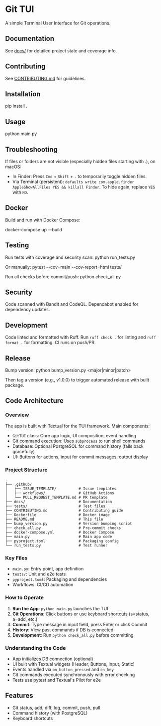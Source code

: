 # Git TUI

A simple Terminal User Interface for Git operations.

## Documentation

See [docs/](docs/) for detailed project state and coverage info.

## Contributing

See [CONTRIBUTING.md](CONTRIBUTING.md) for guidelines.

## Installation

pip install .

## Usage

python main.py

## Troubleshooting

If files or folders are not visible (especially hidden files starting with .), on macOS:

- In Finder: Press `Cmd` + `Shift` + `.` to temporarily toggle hidden files.
- Via Terminal (persistent): `defaults write com.apple.finder AppleShowAllFiles YES && killall Finder`. To hide again, replace `YES` with `NO`.

## Docker

Build and run with Docker Compose:

docker-compose up --build

## Testing

Run tests with coverage and security scan: python run_tests.py

Or manually: pytest --cov=main --cov-report=html tests/

Run all checks before commit/push: python check_all.py

## Security

Code scanned with Bandit and CodeQL. Dependabot enabled for dependency updates.

## Development

Code linted and formatted with Ruff. Run `ruff check .` for linting and `ruff format .` for formatting. CI runs on push/PR.

## Release

Bump version: python bump_version.py <major|minor|patch>

Then tag a version (e.g., v1.0.0) to trigger automated release with built package.

## Code Architecture

### Overview
The app is built with Textual for the TUI framework. Main components:
- `GitTUI` class: Core app logic, UI composition, event handling
- Git command execution: Uses `subprocess` to run shell commands
- Database: Optional PostgreSQL for command history (falls back gracefully)
- UI: Buttons for actions, input for commit messages, output display

### Project Structure
```
.
├── .github/
│   ├── ISSUE_TEMPLATE/          # Issue templates
│   ├── workflows/               # GitHub Actions
│   └── PULL_REQUEST_TEMPLATE.md # PR template
├── docs/                        # Documentation
├── tests/                       # Test files
├── CONTRIBUTING.md              # Contributing guide
├── Dockerfile                   # Docker image
├── README.md                    # This file
├── bump_version.py              # Version bumping script
├── check_all.py                 # Pre-commit checks
├── docker-compose.yml           # Docker Compose
├── main.py                      # Main app code
├── pyproject.toml               # Packaging config
└── run_tests.py                 # Test runner
```

### Key Files
- `main.py`: Entry point, app definition
- `tests/`: Unit and e2e tests
- `pyproject.toml`: Packaging and dependencies
- Workflows: CI/CD automation

### How to Operate
1. **Run the App**: `python main.py` launches the TUI
2. **Git Operations**: Click buttons or use keyboard shortcuts (s=status, a=add, etc.)
3. **Commit**: Type message in input field, press Enter or click Commit
4. **History**: View past commands if DB is connected
5. **Development**: Run `python check_all.py` before committing

### Understanding the Code
- App initializes DB connection (optional)
- UI built with Textual widgets (Header, Buttons, Input, Static)
- Events handled via `on_button_pressed` and `on_key`
- Git commands executed synchronously with error checking
- Tests use pytest and Textual's Pilot for e2e

## Features

- Git status, add, diff, log, commit, push, pull
- Command history (with PostgreSQL)
- Keyboard shortcuts